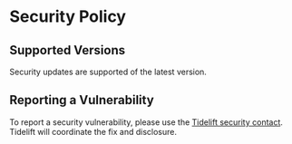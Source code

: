 # Security Policy

## Supported Versions

Security updates are supported of the latest version.

## Reporting a Vulnerability

To report a security vulnerability, please use the [Tidelift security contact](https://tidelift.com/security).
Tidelift will coordinate the fix and disclosure.
